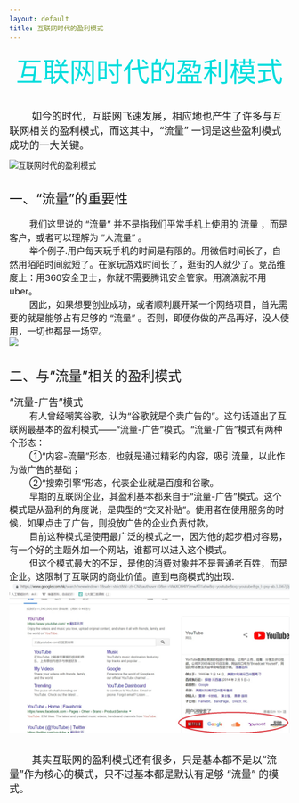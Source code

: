 ```yaml
---
layout: default
title: 互联网时代的盈利模式
---
```

<center><font size="7" font face="楷体" font color="#00dddd">互联网时代的盈利模式</font></center><br><br>
<font size="4">&nbsp;&nbsp;&nbsp;&nbsp;&nbsp;&nbsp;&nbsp;&nbsp;如今的时代，互联网飞速发展，相应地也产生了许多与互联网相关的盈利模式，而这其中，“流量” 一词是这些盈利模式成功的一大关键。</font><br>

![](https://timgsa.baidu.com/timg?image&quality=80&size=b9999_10000&sec=1545895107146&di=4be7f830ae8932ba7cdb8d11ddabc3be&imgtype=0&src=http%3A%2F%2Fimage.chinabgao.com%2Fimages%2Fcontent%2F20171128%2F20171128113942_41379.jpg "互联网时代的盈利模式")<br><br>

<font size="5">一、“流量”的重要性</font><br><br>
<font size="3">&nbsp;&nbsp;&nbsp;&nbsp;&nbsp;&nbsp;&nbsp;&nbsp;我们这里说的 “流量” 并不是指我们平常手机上使用的 流量 ，而是客户，或者可以理解为 “人流量” 。<br>&nbsp;&nbsp;&nbsp;&nbsp;&nbsp;&nbsp;&nbsp;&nbsp;举个例子.用户每天玩手机的时间是有限的。用微信时间长了，自然用陌陌时间就短了。在家玩游戏时间长了，逛街的人就少了。竞品维度上：用360安全卫士，你就不需要腾讯安全管家。用滴滴就不用uber。<br>&nbsp;&nbsp;&nbsp;&nbsp;&nbsp;&nbsp;&nbsp;&nbsp;因此，如果想要创业成功，或者顺利展开某一个网络项目，首先需要的就是能够占有足够的 “流量” 。否则，即便你做的产品再好，没人使用，一切也都是一场空。</font><br>
![](https://timgsa.baidu.com/timg?image&quality=80&size=b9999_10000&sec=1545895592436&di=05fcfa24219301243d0945ca3b7801a3&imgtype=0&src=http%3A%2F%2Fphotocdn.sohu.com%2F20140620%2FImg401101095.jpg)<br><br>

<font size="5">二、与“流量”相关的盈利模式</font><br><br>
<font size="4">“流量-广告”模式</font><br>
<font size="3">&nbsp;&nbsp;&nbsp;&nbsp;&nbsp;&nbsp;&nbsp;&nbsp;有人曾经嘲笑谷歌，认为“谷歌就是个卖广告的”。这句话道出了互联网最基本的盈利模式——“流量-广告”模式。“流量-广告”模式有两种个形态：<br>&nbsp;&nbsp;&nbsp;&nbsp;&nbsp;&nbsp;&nbsp;&nbsp;①“内容-流量”形态，也就是通过精彩的内容，吸引流量，以此作为做广告的基础；<br>&nbsp;&nbsp;&nbsp;&nbsp;&nbsp;&nbsp;&nbsp;&nbsp;②“搜索引擎”形态，代表企业就是百度和谷歌。<br>&nbsp;&nbsp;&nbsp;&nbsp;&nbsp;&nbsp;&nbsp;&nbsp;早期的互联网企业，其盈利基本都来自于“流量-广告”模式。这个模式是从盈利的角度说，是典型的“交叉补贴”。使用者在使用服务的时候，如果点击了广告，则投放广告的企业负责付款。<br>&nbsp;&nbsp;&nbsp;&nbsp;&nbsp;&nbsp;&nbsp;&nbsp;目前这种模式是使用最广泛的模式之一，因为他的起步相对容易，有一个好的主题外加一个网站，谁都可以进入这个模式。<br>&nbsp;&nbsp;&nbsp;&nbsp;&nbsp;&nbsp;&nbsp;&nbsp;但这个模式最大的不足，是他的消费对象并不是普通老百姓，而是企业。这限制了互联网的商业价值。直到电商模式的出现.</font><br>
![](图片/“流量-广告”模式.jpg "“流量-广告”模式")<br><br>

<font size="4">&nbsp;&nbsp;&nbsp;&nbsp;&nbsp;&nbsp;&nbsp;&nbsp;其实互联网的盈利模式还有很多，只是基本都不是以“流量”作为核心的模式，只不过基本都是默认有足够 “流量” 的模式。</font><br>
